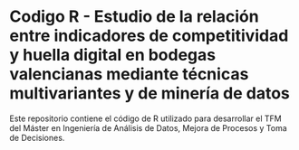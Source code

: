 # Codigo R - Estudio de la relación entre indicadores de competitividad y huella digital en bodegas valencianas mediante técnicas multivariantes y de minería de datos

Este repositorio contiene el código de R utilizado para desarrollar el TFM del Máster en Ingeniería de Análisis de Datos, Mejora de Procesos y Toma de Decisiones.

